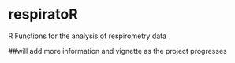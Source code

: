 # respiratoR
R Functions for the analysis of respirometry data

##will add more information and vignette as the project progresses
